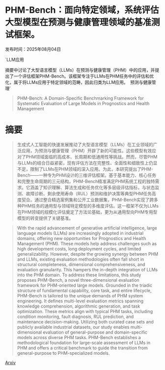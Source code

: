 # PHM-Bench：面向特定领域，系统评估大型模型在预测与健康管理领域的基准测试框架。

发布时间：2025年08月04日

`LLM应用

摘要中讨论了大型语言模型（LLMs）在预测与健康管理（PHM）中的应用，并提出了一个评估框架PHM-Bench。该框架专注于LLMs在PHM任务中的评估和优化，属于将LLMs应用于特定领域的范畴，因此归类为LLM应用。` `预测与健康管理`

> PHM-Bench: A Domain-Specific Benchmarking Framework for Systematic Evaluation of Large Models in Prognostics and Health Management

# 摘要

> 生成式人工智能的快速发展推动了大型语言模型（LLMs）在工业领域的广泛应用，为预测与健康管理（PHM）开辟了新的可能性。这些模型有效应对了PHM领域面临的高成本、长周期和低通用性等挑战。然而，尽管PHM与LLMs的结合日益紧密，现有评估方法在完整性、全面性和细致性上仍显不足，限制了LLMs在PHM领域的深入应用。为此，本研究提出了PHM-Bench——一种专为PHM设计的三维评估框架。基于基本能力、核心任务和完整生命周期的三元结构，PHM-Bench精准满足PHM系统工程的独特需求。它涵盖了知识理解、算法生成和任务优化等多层级评估指标，与状态监测、故障诊断、剩余使用寿命（RUL）预测和维护决策等典型PHM任务高度契合。通过整合精选案例集和公开工业数据集，PHM-Bench实现了跨多种PHM任务的通用型与领域特定模型的多维度评估。这一框架不仅为LLMs在PHM领域的规模化评估奠定了方法论基础，更为从通用型向PHM专用型模型的转变提供了关键基准。

> With the rapid advancement of generative artificial intelligence, large language models (LLMs) are increasingly adopted in industrial domains, offering new opportunities for Prognostics and Health Management (PHM). These models help address challenges such as high development costs, long deployment cycles, and limited generalizability. However, despite the growing synergy between PHM and LLMs, existing evaluation methodologies often fall short in structural completeness, dimensional comprehensiveness, and evaluation granularity. This hampers the in-depth integration of LLMs into the PHM domain. To address these limitations, this study proposes PHM-Bench, a novel three-dimensional evaluation framework for PHM-oriented large models. Grounded in the triadic structure of fundamental capability, core task, and entire lifecycle, PHM-Bench is tailored to the unique demands of PHM system engineering. It defines multi-level evaluation metrics spanning knowledge comprehension, algorithmic generation, and task optimization. These metrics align with typical PHM tasks, including condition monitoring, fault diagnosis, RUL prediction, and maintenance decision-making. Utilizing both curated case sets and publicly available industrial datasets, our study enables multi-dimensional evaluation of general-purpose and domain-specific models across diverse PHM tasks. PHM-Bench establishes a methodological foundation for large-scale assessment of LLMs in PHM and offers a critical benchmark to guide the transition from general-purpose to PHM-specialized models.

[Arxiv](https://arxiv.org/abs/2508.02490)